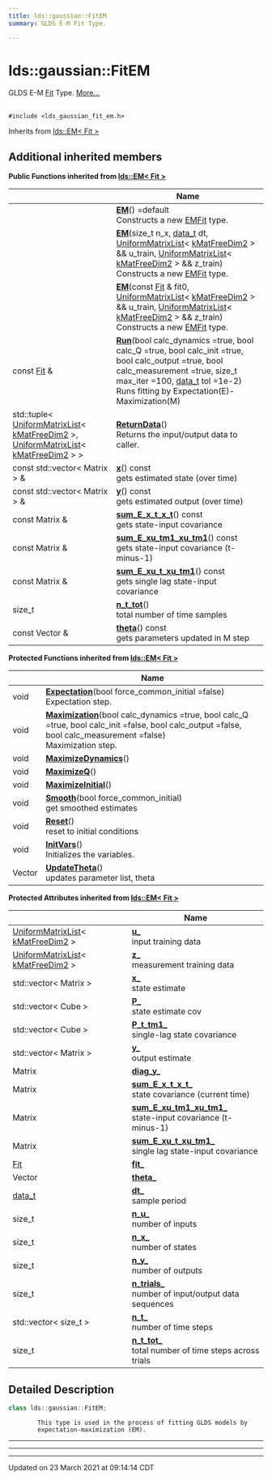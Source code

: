 ```yaml
---
title: lds::gaussian::FitEM
summary: GLDS E-M Fit Type. 

---
```


# lds::gaussian::FitEM



GLDS E-M [Fit](/ldsctrlest/docs/api/classes/classlds_1_1gaussian_1_1_fit/) Type.  [More...](#detailed-description)


<br /> `#include <lds_gaussian_fit_em.h>`

Inherits from [lds::EM< Fit >](/ldsctrlest/docs/api/classes/classlds_1_1_e_m/)

## Additional inherited members

**Public Functions inherited from [lds::EM< Fit >](/ldsctrlest/docs/api/classes/classlds_1_1_e_m/)**

|                | Name           |
| -------------- | -------------- |
| | **[EM](/ldsctrlest/docs/api/classes/classlds_1_1_e_m/#function-em)**() =default<br>Constructs a new [EM](/ldsctrlest/docs/api/classes/classlds_1_1_e_m/)[Fit](/ldsctrlest/docs/api/classes/classlds_1_1_fit/) type.  |
| | **[EM](/ldsctrlest/docs/api/classes/classlds_1_1_e_m/#function-em)**(size_t n_x, [data_t](/ldsctrlest/docs/api/namespaces/namespacelds/#using-data_t) dt, [UniformMatrixList](/ldsctrlest/docs/api/classes/classlds_1_1_uniform_matrix_list/)< [kMatFreeDim2](/ldsctrlest/docs/api/namespaces/namespacelds/#enumvalue-kmatfreedim2) > && u_train, [UniformMatrixList](/ldsctrlest/docs/api/classes/classlds_1_1_uniform_matrix_list/)< [kMatFreeDim2](/ldsctrlest/docs/api/namespaces/namespacelds/#enumvalue-kmatfreedim2) > && z_train)<br>Constructs a new [EM](/ldsctrlest/docs/api/classes/classlds_1_1_e_m/)[Fit](/ldsctrlest/docs/api/classes/classlds_1_1_fit/) type.  |
| | **[EM](/ldsctrlest/docs/api/classes/classlds_1_1_e_m/#function-em)**(const [Fit](/ldsctrlest/docs/api/classes/classlds_1_1_fit/) & fit0, [UniformMatrixList](/ldsctrlest/docs/api/classes/classlds_1_1_uniform_matrix_list/)< [kMatFreeDim2](/ldsctrlest/docs/api/namespaces/namespacelds/#enumvalue-kmatfreedim2) > && u_train, [UniformMatrixList](/ldsctrlest/docs/api/classes/classlds_1_1_uniform_matrix_list/)< [kMatFreeDim2](/ldsctrlest/docs/api/namespaces/namespacelds/#enumvalue-kmatfreedim2) > && z_train)<br>Constructs a new [EM](/ldsctrlest/docs/api/classes/classlds_1_1_e_m/)[Fit](/ldsctrlest/docs/api/classes/classlds_1_1_fit/) type.  |
| const [Fit](/ldsctrlest/docs/api/classes/classlds_1_1_fit/) & | **[Run](/ldsctrlest/docs/api/classes/classlds_1_1_e_m/#function-run)**(bool calc_dynamics =true, bool calc_Q =true, bool calc_init =true, bool calc_output =true, bool calc_measurement =true, size_t max_iter =100, [data_t](/ldsctrlest/docs/api/namespaces/namespacelds/#using-data_t) tol =1e-2)<br>Runs fitting by Expectation(E)-Maximization(M)  |
| std::tuple< [UniformMatrixList](/ldsctrlest/docs/api/classes/classlds_1_1_uniform_matrix_list/)< [kMatFreeDim2](/ldsctrlest/docs/api/namespaces/namespacelds/#enumvalue-kmatfreedim2) >, [UniformMatrixList](/ldsctrlest/docs/api/classes/classlds_1_1_uniform_matrix_list/)< [kMatFreeDim2](/ldsctrlest/docs/api/namespaces/namespacelds/#enumvalue-kmatfreedim2) > > | **[ReturnData](/ldsctrlest/docs/api/classes/classlds_1_1_e_m/#function-returndata)**()<br>Returns the input/output data to caller.  |
| const std::vector< Matrix > & | **[x](/ldsctrlest/docs/api/classes/classlds_1_1_e_m/#function-x)**() const<br>gets estimated state (over time)  |
| const std::vector< Matrix > & | **[y](/ldsctrlest/docs/api/classes/classlds_1_1_e_m/#function-y)**() const<br>gets estimated output (over time)  |
| const Matrix & | **[sum_E_x_t_x_t](/ldsctrlest/docs/api/classes/classlds_1_1_e_m/#function-sum_e_x_t_x_t)**() const<br>gets state-input covariance  |
| const Matrix & | **[sum_E_xu_tm1_xu_tm1](/ldsctrlest/docs/api/classes/classlds_1_1_e_m/#function-sum_e_xu_tm1_xu_tm1)**() const<br>gets state-input covariance (t-minus-1)  |
| const Matrix & | **[sum_E_xu_t_xu_tm1](/ldsctrlest/docs/api/classes/classlds_1_1_e_m/#function-sum_e_xu_t_xu_tm1)**() const<br>gets single lag state-input covariance  |
| size_t | **[n_t_tot](/ldsctrlest/docs/api/classes/classlds_1_1_e_m/#function-n_t_tot)**()<br>total number of time samples  |
| const Vector & | **[theta](/ldsctrlest/docs/api/classes/classlds_1_1_e_m/#function-theta)**() const<br>gets parameters updated in M step  |

**Protected Functions inherited from [lds::EM< Fit >](/ldsctrlest/docs/api/classes/classlds_1_1_e_m/)**

|                | Name           |
| -------------- | -------------- |
| void | **[Expectation](/ldsctrlest/docs/api/classes/classlds_1_1_e_m/#function-expectation)**(bool force_common_initial =false)<br>Expectation step.  |
| void | **[Maximization](/ldsctrlest/docs/api/classes/classlds_1_1_e_m/#function-maximization)**(bool calc_dynamics =true, bool calc_Q =true, bool calc_init =false, bool calc_output =false, bool calc_measurement =false)<br>Maximization step.  |
| void | **[MaximizeDynamics](/ldsctrlest/docs/api/classes/classlds_1_1_e_m/#function-maximizedynamics)**() |
| void | **[MaximizeQ](/ldsctrlest/docs/api/classes/classlds_1_1_e_m/#function-maximizeq)**() |
| void | **[MaximizeInitial](/ldsctrlest/docs/api/classes/classlds_1_1_e_m/#function-maximizeinitial)**() |
| void | **[Smooth](/ldsctrlest/docs/api/classes/classlds_1_1_e_m/#function-smooth)**(bool force_common_initial)<br>get smoothed estimates  |
| void | **[Reset](/ldsctrlest/docs/api/classes/classlds_1_1_e_m/#function-reset)**()<br>reset to initial conditions  |
| void | **[InitVars](/ldsctrlest/docs/api/classes/classlds_1_1_e_m/#function-initvars)**()<br>Initializes the variables.  |
| Vector | **[UpdateTheta](/ldsctrlest/docs/api/classes/classlds_1_1_e_m/#function-updatetheta)**()<br>updates parameter list, theta  |

**Protected Attributes inherited from [lds::EM< Fit >](/ldsctrlest/docs/api/classes/classlds_1_1_e_m/)**

|                | Name           |
| -------------- | -------------- |
| [UniformMatrixList](/ldsctrlest/docs/api/classes/classlds_1_1_uniform_matrix_list/)< [kMatFreeDim2](/ldsctrlest/docs/api/namespaces/namespacelds/#enumvalue-kmatfreedim2) > | **[u_](/ldsctrlest/docs/api/classes/classlds_1_1_e_m/#variable-u_)** <br>input training data  |
| [UniformMatrixList](/ldsctrlest/docs/api/classes/classlds_1_1_uniform_matrix_list/)< [kMatFreeDim2](/ldsctrlest/docs/api/namespaces/namespacelds/#enumvalue-kmatfreedim2) > | **[z_](/ldsctrlest/docs/api/classes/classlds_1_1_e_m/#variable-z_)** <br>measurement training data  |
| std::vector< Matrix > | **[x_](/ldsctrlest/docs/api/classes/classlds_1_1_e_m/#variable-x_)** <br>state estimate  |
| std::vector< Cube > | **[P_](/ldsctrlest/docs/api/classes/classlds_1_1_e_m/#variable-p_)** <br>state estimate cov  |
| std::vector< Cube > | **[P_t_tm1_](/ldsctrlest/docs/api/classes/classlds_1_1_e_m/#variable-p_t_tm1_)** <br>single-lag state covariance  |
| std::vector< Matrix > | **[y_](/ldsctrlest/docs/api/classes/classlds_1_1_e_m/#variable-y_)** <br>output estimate  |
| Matrix | **[diag_y_](/ldsctrlest/docs/api/classes/classlds_1_1_e_m/#variable-diag_y_)**  |
| Matrix | **[sum_E_x_t_x_t_](/ldsctrlest/docs/api/classes/classlds_1_1_e_m/#variable-sum_e_x_t_x_t_)** <br>state covariance (current time)  |
| Matrix | **[sum_E_xu_tm1_xu_tm1_](/ldsctrlest/docs/api/classes/classlds_1_1_e_m/#variable-sum_e_xu_tm1_xu_tm1_)** <br>state-input covariance (t-minus-1)  |
| Matrix | **[sum_E_xu_t_xu_tm1_](/ldsctrlest/docs/api/classes/classlds_1_1_e_m/#variable-sum_e_xu_t_xu_tm1_)** <br>single lag state-input covariance  |
| [Fit](/ldsctrlest/docs/api/classes/classlds_1_1_fit/) | **[fit_](/ldsctrlest/docs/api/classes/classlds_1_1_e_m/#variable-fit_)**  |
| Vector | **[theta_](/ldsctrlest/docs/api/classes/classlds_1_1_e_m/#variable-theta_)**  |
| [data_t](/ldsctrlest/docs/api/namespaces/namespacelds/#using-data_t) | **[dt_](/ldsctrlest/docs/api/classes/classlds_1_1_e_m/#variable-dt_)** <br>sample period  |
| size_t | **[n_u_](/ldsctrlest/docs/api/classes/classlds_1_1_e_m/#variable-n_u_)** <br>number of inputs  |
| size_t | **[n_x_](/ldsctrlest/docs/api/classes/classlds_1_1_e_m/#variable-n_x_)** <br>number of states  |
| size_t | **[n_y_](/ldsctrlest/docs/api/classes/classlds_1_1_e_m/#variable-n_y_)** <br>number of outputs  |
| size_t | **[n_trials_](/ldsctrlest/docs/api/classes/classlds_1_1_e_m/#variable-n_trials_)** <br>number of input/output data sequences  |
| std::vector< size_t > | **[n_t_](/ldsctrlest/docs/api/classes/classlds_1_1_e_m/#variable-n_t_)** <br>number of time steps  |
| size_t | **[n_t_tot_](/ldsctrlest/docs/api/classes/classlds_1_1_e_m/#variable-n_t_tot_)** <br>total number of time steps across trials  |


## Detailed Description

```cpp
class lds::gaussian::FitEM;
```





```
        This type is used in the process of fitting GLDS models by
        expectation-maximization (EM).
```

---
---
-------------------------------

Updated on 23 March 2021 at 09:14:14 CDT
